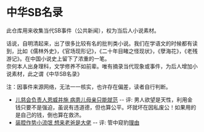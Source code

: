 # 中华SB名录

此仓库用来收集当代SB事件（公共新闻），权为当后人小说素材。

话说，自明清起来，出了很多比较有名的批判类小说。我们在学语文的时候都有读到，比如《儒林外史》，《官场现形记》，《二十年目睹之怪现状》，《孽海花》，《老残游记》。在中国小说史上留下了浓重的一笔。  
奈何本人出身理科，文学修养不如前辈。唯有摘录当代现象或事件，为后人增加小说素材，此之谓《中华SB名录》

注：因事件来源网络，无法一一核实，也许存在偏差，读者自行判断。

* [儿慈会负责人恩威并施 病患儿母亲只能就范](https://www.youtube.com/watch?v=xhqdOxOIv6s&t=22s) -- 评: 男人欲望是天性，利用金钱只要不是强迫，虽说有违道德，但也算公平。坏就坏在因私废公！如果用的是自己的钱，倒也算在救济。
* [装腔作势小流氓 想来老爸是大佬](https://www.youtube.com/watch?v=Qy4rQpV7frc&t=1055s) -- 评: 管中窥豹[理由](https://www.youtube.com/watch?v=Qy4rQpV7frc&t=9s)

